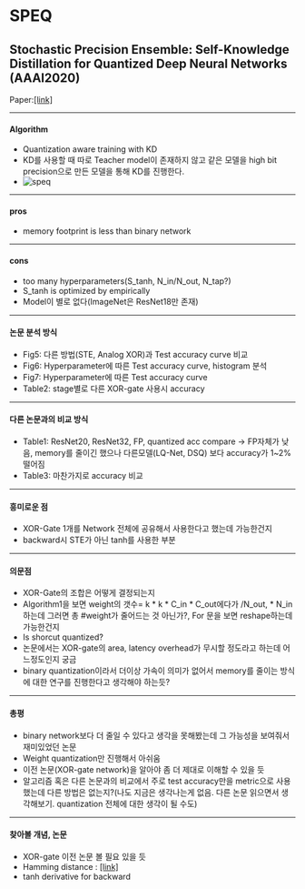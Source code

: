 # SPEQ
## Stochastic Precision Ensemble: Self-Knowledge Distillation for Quantized Deep Neural Networks (AAAI2020)
Paper:[[link]](https://arxiv.org/abs/2009.14502)

- - -
#### Algorithm
- Quantization aware training with KD
- KD를 사용할 때 따로 Teacher model이 존재하지 않고 같은 모델을 high bit precision으로 만든 모델을 통해 KD를 진행한다.
- ![speq](https://user-images.githubusercontent.com/49312486/106075066-481bee00-6150-11eb-99c8-efd665330d34.png)
- - -
#### pros
- memory footprint is less than binary network
- - -
#### cons
- too many hyperparameters(S_tanh, N_in/N_out, N_tap?)
- S_tanh is optimized by empirically
- Model이 별로 없다(ImageNet은 ResNet18만 존재)
- - -
#### 논문 분석 방식
- Fig5: 다른 방법(STE, Analog XOR)과 Test accuracy curve 비교
- Fig6: Hyperparameter에 따른 Test accuracy curve, histogram 분석
- Fig7: Hyperparameter에 따른 Test accuracy curve
- Table2: stage별로 다른 XOR-gate 사용시 accuracy 
- - -
#### 다른 논문과의 비교 방식
- Table1: ResNet20, ResNet32, FP, quantized acc compare
	-> FP자체가 낮음, memory를 줄이긴 했으나 다른모델(LQ-Net, DSQ) 보다 accuracy가 1~2% 떨어짐
- Table3: 마찬가지로 accuracy 비교
- - -
#### 흥미로운 점
- XOR-Gate 1개를 Network 전체에 공유해서 사용한다고 했는데 가능한건지
- backward시 STE가 아닌 tanh를 사용한 부분
- - -
#### 의문점
- XOR-Gate의 조합은 어떻게 결정되는지
- Algorithm1을 보면 weight의 갯수= k * k * C_in * C_out에다가 /N_out, * N_in하는데 그러면 총 #weight가 줄어드는 것 아닌가?, For 문을 보면 reshape하는데 가능한건지
- Is shorcut quantized?
- 논문에서는 XOR-gate의 area, latency overhead가 무시할 정도라고 하는데 어느정도인지 궁금
- binary quantization이라서 더이상 가속이 의미가 없어서 memory를 줄이는 방식에 대한 연구를 진행한다고 생각해야 하는듯?
- - -
#### 총평
- binary network보다 더 줄일 수 있다고 생각을 못해봤는데 그 가능성을 보여줘서 재미있었던 논문
- Weight quantization만 진행해서 아쉬움
- 이전 논문(XOR-gate network)을 알아야 좀 더 제대로 이해할 수 있을 듯
- 알고리즘 혹은 다른 논문과의 비교에서 주로 test accuracy만을 metric으로 사용했는데 다른 방법은 없는지?(나도 지금은 생각나는게 없음. 다른 논문 읽으면서 생각해보기. quantization 전체에 대한 생각이 될 수도)
- - -
#### 찾아볼 개념, 논문
- XOR-gate 이전 논문 볼 필요 있을 듯
- Hamming distance : [[link]](https://ko.wikipedia.org/wiki/%ED%95%B4%EB%B0%8D_%EA%B1%B0%EB%A6%AC#:~:text=%EB%B8%94%EB%A1%9D%20%EB%B6%80%ED%98%B8%20%EC%9D%B4%EB%A1%A0%EC%97%90%EC%84%9C%2C%20%ED%95%B4%EB%B0%8D,%EB%93%A4%EC%9D%B4%20%EB%AA%87%20%EA%B0%9C%EC%9D%B8%EC%A7%80%EB%A5%BC%20%EC%84%BC%EB%8B%A4)
- tanh derivative for backward


